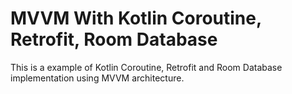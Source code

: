 # MVVM With Kotlin Coroutine, Retrofit, Room Database

This is a example of Kotlin Coroutine, Retrofit and Room Database implementation using MVVM architecture.
